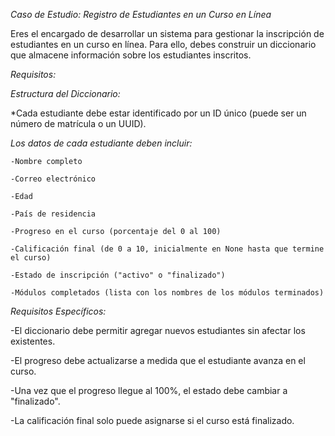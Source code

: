 *Caso de Estudio: Registro de Estudiantes en un Curso en Línea*

Eres el encargado de desarrollar un sistema para gestionar la inscripción de estudiantes en un curso en línea.
Para ello, debes construir un diccionario que almacene información sobre los estudiantes inscritos.

*Requisitos:*

*Estructura del Diccionario:*

*Cada estudiante debe estar identificado por un ID único (puede ser un número de matrícula o un UUID).

*Los datos de cada estudiante deben incluir:*

    -Nombre completo

    -Correo electrónico

    -Edad

    -País de residencia

    -Progreso en el curso (porcentaje del 0 al 100)

    -Calificación final (de 0 a 10, inicialmente en None hasta que termine el curso)

    -Estado de inscripción ("activo" o "finalizado")

    -Módulos completados (lista con los nombres de los módulos terminados)

*Requisitos Específicos:*

-El diccionario debe permitir agregar nuevos estudiantes sin afectar los existentes.

-El progreso debe actualizarse a medida que el estudiante avanza en el curso.

-Una vez que el progreso llegue al 100%, el estado debe cambiar a "finalizado".

-La calificación final solo puede asignarse si el curso está finalizado.
